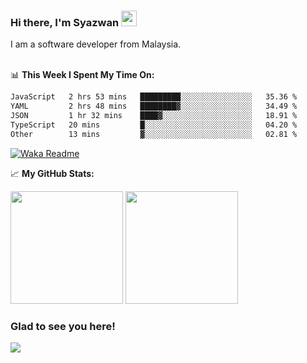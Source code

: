 ### Hi there, I'm Syazwan <img src="https://media.giphy.com/media/hvRJCLFzcasrR4ia7z/giphy.gif" width="25px">
I am a software developer from Malaysia.
<br/><br/>

📊 **This Week I Spent My Time On:**
<!--START_SECTION:waka-->

```txt
JavaScript   2 hrs 53 mins   █████████░░░░░░░░░░░░░░░░   35.36 %
YAML         2 hrs 48 mins   ████████▓░░░░░░░░░░░░░░░░   34.49 %
JSON         1 hr 32 mins    ████▓░░░░░░░░░░░░░░░░░░░░   18.91 %
TypeScript   20 mins         █░░░░░░░░░░░░░░░░░░░░░░░░   04.20 %
Other        13 mins         ▓░░░░░░░░░░░░░░░░░░░░░░░░   02.81 %
```

<!--END_SECTION:waka-->
[![Waka Readme](https://github.com/syazwanz/syazwanz/actions/workflows/wakatime.yml/badge.svg)](https://github.com/syazwanz/syazwanz/actions/workflows/wakatime.yml)

📈 **My GitHub Stats:**

<p>
  <img height="180em" src="https://github-readme-stats.vercel.app/api?username=syazwanz&show_icons=true&hide_border=false&&count_private=true&include_all_commits=true" />
  <img height="180em" src="https://github-readme-stats.vercel.app/api/top-langs/?username=syazwanz&exclude_repo=KNN-Image-Classification&show_icons=true&hide_border=false&layout=compact&langs_count=8"/>
</p>

### Glad to see you here!
![](https://visitor-badge.glitch.me/badge?page_id=syazwanz.syazwanz)

